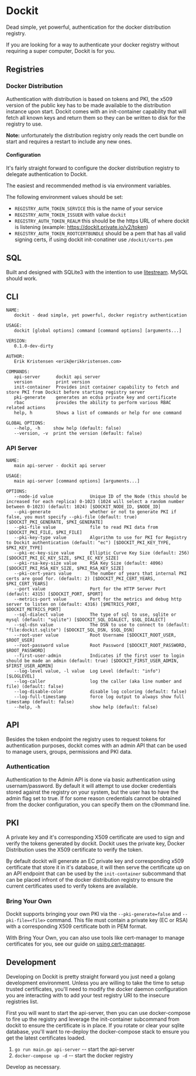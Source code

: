 # Dockit

Dead simple, yet powerful, authentication for the docker distribution registry.

If you are looking for a way to authenticate your docker registry without requiring a super computer, Dockit is for you.

## Registries

### Docker Distribution

Authentication with distribution is based on tokens and PKI, the x509 version of the public key has to be made available to the distribution instance upon start. Dockit comes with an init-container capability that will fetch all known keys and return them so they can be written to disk for the registry to use.

**Note:** unfortunately the distribution registry only reads the cert bundle on start and requires a restart to include any new ones.

#### Configuration

It's fairly straight forward to configure the docker distribution registry to delegate authentication to Dockit.

The easiest and recommended method is via environment variables.

The following environment values should be set:

- `REGISTRY_AUTH_TOKEN_SERVICE` this is the name of your service
- `REGISTRY_AUTH_TOKEN_ISSUER` with value `dockit`
- `REGISTRY_AUTH_TOKEN_REALM` this should be the https URL of where dockit is listening (example: <https://dockit.private.io/v2/token>)
- `REGISTRY_AUTH_TOKEN_ROOTCERTBUNDLE` should be a pem that has all valid signing certs, if using dockit init-conatiner use `/dockit/certs.pem`

## SQL

Built and designed with SQLite3 with the intention to use [litestream](https://litestream.io). MySQL should work.

## CLI

```help
NAME:
   dockit - dead simple, yet powerful, docker registry authentication

USAGE:
   dockit [global options] command [command options] [arguments...]

VERSION:
   0.1.0-dev-dirty

AUTHOR:
   Erik Kristensen <erik@erikkristensen.com>

COMMANDS:
   api-server      dockit api server
   version         print version
   init-container  Provides init container capability to fetch and store PKI from Dockit before starting registry server
   pki-generate    generates an ecdsa private key and certificate
   rbac            provides the ability to perform various RBAC related actions
   help, h         Shows a list of commands or help for one command

GLOBAL OPTIONS:
   --help, -h     show help (default: false)
   --version, -v  print the version (default: false)
```

### API Server

```help
NAME:
   main api-server - dockit api server

USAGE:
   main api-server [command options] [arguments...]

OPTIONS:
   --node-id value              Unique ID of the Node (this should be increased for each replica) 0-1023 (1024 will select a random number between 0-1023) (default: 1024) [$DOCKIT_NODE_ID, $NODE_ID]
   --pki-generate               whether or not to generate PKI if false, you must specify --pki-file (default: true) [$DOCKIT_PKI_GENERATE, $PKI_GENERATE]
   --pki-file value             file to read PKI data from [$DOCKIT_PKI_FILE, $PKI_FILE]
   --pki-key-type value         Algorithm to use for PKI for Registry to Dockit authentication (default: "ec") [$DOCKIT_PKI_KEY_TYPE, $PKI_KEY_TYPE]
   --pki-ec-key-size value      Elliptic Curve Key Size (default: 256) [$DOCKIT_PKI_EC_KEY_SIZE, $PKI_EC_KEY_SIZE]
   --pki-rsa-key-size value     RSA Key Size (default: 4096) [$DOCKIT_PKI_RSA_KEY_SIZE, $PKI_RSA_KEY_SIZE]
   --pki-cert-years value       The number of years that internal PKI certs are good for. (default: 2) [$DOCKIT_PKI_CERT_YEARS, $PKI_CERT_YEARS]
   --port value                 Port for the HTTP Server Port (default: 4315) [$DOCKIT_PORT, $PORT]
   --metrics-port value         Port for the metrics and debug http server to listen on (default: 4316) [$METRICS_PORT, $DOCKIT_METRICS_PORT]
   --sql-dialect value          The type of sql to use, sqlite or mysql (default: "sqlite") [$DOCKIT_SQL_DIALECT, $SQL_DIALECT]
   --sql-dsn value              The DSN to use to connect to (default: "file:dockit.sqlite") [$DOCKIT_SQL_DSN, $SQL_DSN]
   --root-user value            Root Username [$DOCKIT_ROOT_USER, $ROOT_USER]
   --root-password value        Root Password [$DOCKIT_ROOT_PASSWORD, $ROOT_PASSWORD]
   --first-user-admin           Indicates if the first user to login should be made an admin (default: true) [$DOCKIT_FIRST_USER_ADMIN, $FIRST_USER_ADMIN]
   --log-level value, -l value  Log Level (default: "info") [$LOGLEVEL]
   --log-caller                 log the caller (aka line number and file) (default: false)
   --log-disable-color          disable log coloring (default: false)
   --log-full-timestamp         force log output to always show full timestamp (default: false)
   --help, -h                   show help (default: false)
```

## API

Besides the token endpoint the registry uses to request tokens for authentication purposes, dockit comes with an admin API that can be used to manage users, groups, permissions and PKI data.

### Authentication

Authentication to the Admin API is done via basic authentication using usernam/password. By default it will attempt to use docker credentials stored against the registry on your system, but the user has to have the admin flag set to true. If for some reason credentials cannot be obtained from the docker configuration, you can specify them on the c9ommand line.

## PKI

A private key and it's corresponding X509 certificate are used to sign and verify the tokens generated by dockit. Dockit uses the private key, Docker Distribution uses the X509 certificate to verify the token.

By default dockit will generate an EC private key and corresponding x509 certificate that store it in it's database, it will then serve the certificate up on an API endpoint that can be used by the `init-container` subcommand that can be placed infront of the docker distribution registry to ensure the current certificates used to verify tokens are available.

### Bring Your Own

Dockit supports bringing your own PKI via the `--pki-generate=false` and `--pki-file=<file>` command. This file must contain a private key (EC or RSA) with a corresponding X509 certificate both in PEM format.

With Bring Your Own, you can also use tools like cert-manager to manage certificates for you, see our guide on [using cert-manager](docs/guides/cert-manager.md).

## Development

Developing on Dockit is pretty straight forward you just need a golang development environment. Unless you are willing to take the time to setup trusted certificates, you'll need to modify the docker daemon configuration you are interacting with to add your test registry URI to the insecure registries list.

First you will want to start the api-server, then you can use docker-compose to fire up the registry and leverage the init-container subcommand from dockit to ensure the certificate is in place. If you rotate or clear your sqlite database, you'll want to re-deploy the docker-compose stack to ensure you get the latest certificates loaded.

1. `go run main.go api-server` -- start the api-server
2. `docker-compose up -d` -- start the docker registry

Develop as necessary.
